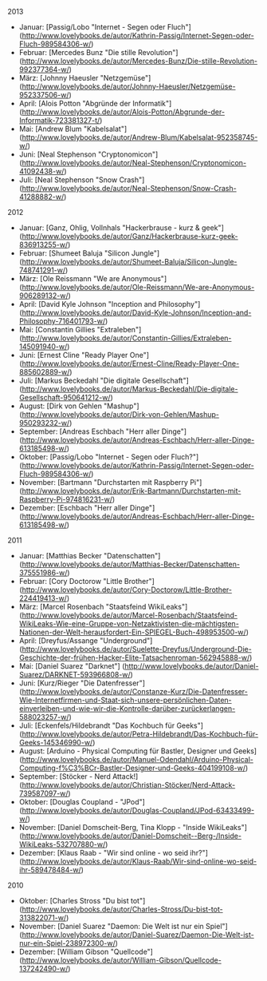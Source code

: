 2013

* Januar: [Passig/Lobo "Internet - Segen oder Fluch"] (http://www.lovelybooks.de/autor/Kathrin-Passig/Internet-Segen-oder-Fluch-989584306-w/)
* Februar: [Mercedes Bunz "Die stille Revolution"] (http://www.lovelybooks.de/autor/Mercedes-Bunz/Die-stille-Revolution-992377364-w/)
* März: [Johnny Haeusler "Netzgemüse"] (http://www.lovelybooks.de/autor/Johnny-Haeusler/Netzgemüse-952337506-w/)
* April: [Alois Potton "Abgründe der Informatik"] (http://www.lovelybooks.de/autor/Alois-Potton/Abgrunde-der-Informatik-723381327-t/)
* Mai: [Andrew Blum "Kabelsalat"] (http://www.lovelybooks.de/autor/Andrew-Blum/Kabelsalat-952358745-w/)
* Juni: [Neal Stephenson "Cryptonomicon"] (http://www.lovelybooks.de/autor/Neal-Stephenson/Cryptonomicon-41092438-w/)
* Juli: [Neal Stephenson "Snow Crash"] (http://www.lovelybooks.de/autor/Neal-Stephenson/Snow-Crash-41288882-w/)

2012

* Januar: [Ganz, Ohlig, Vollnhals "Hackerbrause - kurz & geek"] (http://www.lovelybooks.de/autor/Ganz/Hackerbrause-kurz-geek-836913255-w/)
* Februar: [Shumeet Baluja "Silicon Jungle"] (http://www.lovelybooks.de/autor/Shumeet-Baluja/Silicon-Jungle-748741291-w/)
* März: [Ole Reissmann "We are Anonymous"] (http://www.lovelybooks.de/autor/Ole-Reissmann/We-are-Anonymous-906289132-w/)
* April: [David Kyle Johnson "Inception and Philosophy"] (http://www.lovelybooks.de/autor/David-Kyle-Johnson/Inception-and-Philosophy-716401793-w/)
* Mai: [Constantin Gillies "Extraleben"] (http://www.lovelybooks.de/autor/Constantin-Gillies/Extraleben-145091940-w/)
* Juni: [Ernest Cline "Ready Player One"] (http://www.lovelybooks.de/autor/Ernest-Cline/Ready-Player-One-885602889-w/)
* Juli: [Markus Beckedahl "Die digitale Gesellschaft"] (http://www.lovelybooks.de/autor/Markus-Beckedahl/Die-digitale-Gesellschaft-950641212-w/)
* August: [Dirk von Gehlen "Mashup"] (http://www.lovelybooks.de/autor/Dirk-von-Gehlen/Mashup-950293232-w/)
* September: [Andreas Eschbach "Herr aller Dinge"] (http://www.lovelybooks.de/autor/Andreas-Eschbach/Herr-aller-Dinge-613185498-w/)
* Oktober: [Passig/Lobo "Internet - Segen oder Fluch?"] (http://www.lovelybooks.de/autor/Kathrin-Passig/Internet-Segen-oder-Fluch-989584306-w/)
* November: [Bartmann "Durchstarten mit Raspberry Pi"] (http://www.lovelybooks.de/autor/Erik-Bartmann/Durchstarten-mit-Raspberry-Pi-974816231-w/)
* Dezember: [Eschbach "Herr aller Dinge"] (http://www.lovelybooks.de/autor/Andreas-Eschbach/Herr-aller-Dinge-613185498-w/)

2011

* Januar: [Matthias Becker "Datenschatten"] (http://www.lovelybooks.de/autor/Matthias-Becker/Datenschatten-375551986-w/)
* Februar: [Cory Doctorow "Little Brother"] (http://www.lovelybooks.de/autor/Cory-Doctorow/Little-Brother-224419413-w/)
* März: [Marcel Rosenbach "Staatsfeind WikiLeaks"] (http://www.lovelybooks.de/autor/Marcel-Rosenbach/Staatsfeind-WikiLeaks-Wie-eine-Gruppe-von-Netzaktivisten-die-mächtigsten-Nationen-der-Welt-herausfordert-Ein-SPIEGEL-Buch-498953500-w/)
* April: [Dreyfus/Assange "Underground"] (http://www.lovelybooks.de/autor/Suelette-Dreyfus/Underground-Die-Geschichte-der-frühen-Hacker-Elite-Tatsachenroman-562945888-w/)
* Mai: [Daniel Suarez "Darknet"] (http://www.lovelybooks.de/autor/Daniel-Suarez/DARKNET-593966808-w/)
* Juni: [Kurz/Rieger "Die Datenfresser"] (http://www.lovelybooks.de/autor/Constanze-Kurz/Die-Datenfresser-Wie-Internetfirmen-und-Staat-sich-unsere-persönlichen-Daten-einverleiben-und-wie-wir-die-Kontrolle-darüber-zurückerlangen-588023257-w/)
* Juli: [Eckenfels/Hildebrandt "Das Kochbuch für Geeks"] (http://www.lovelybooks.de/autor/Petra-Hildebrandt/Das-Kochbuch-für-Geeks-145346990-w/)
* August: [Arduino - Physical Computing für Bastler, Designer und Geeks] (http://www.lovelybooks.de/autor/Manuel-Odendahl/Arduino-Physical-Computing-f%C3%BCr-Bastler-Designer-und-Geeks-404199108-w/)
* September: [Stöcker - Nerd Attack!] (http://www.lovelybooks.de/autor/Christian-Stöcker/Nerd-Attack-739587097-w/)
* Oktober: [Douglas Coupland - "JPod"] (http://www.lovelybooks.de/autor/Douglas-Coupland/JPod-63433499-w/)
* November: [Daniel Domscheit-Berg, Tina Klopp - "Inside WikiLeaks"] (http://www.lovelybooks.de/autor/Daniel-Domscheit--Berg-/Inside-WikiLeaks-532707880-w/)
* Dezember: [Klaus Raab - "Wir sind online - wo seid ihr?"] (http://www.lovelybooks.de/autor/Klaus-Raab/Wir-sind-online-wo-seid-ihr-589478484-w/)

2010

* Oktober: [Charles Stross "Du bist tot"] (http://www.lovelybooks.de/autor/Charles-Stross/Du-bist-tot-313822071-w/)
* November: [Daniel Suarez "Daemon: Die Welt ist nur ein Spiel"] (http://www.lovelybooks.de/autor/Daniel-Suarez/Daemon-Die-Welt-ist-nur-ein-Spiel-238972300-w/)
* Dezember: [William Gibson "Quellcode"] (http://www.lovelybooks.de/autor/William-Gibson/Quellcode-137242490-w/)
